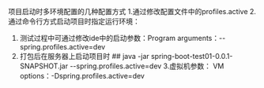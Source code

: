 项目启动时多环境配置的几种配置方式
1.通过修改配置文件中的profiles.active
2.通过命令行方式启动项目时指定运行环境：
 1) 测试过程中可通过修改ide中的启动参数：Program arguments：--spring.profiles.active=dev
 2) 打包后在服务器上启动项目时 ## java -jar spring-boot-test01-0.0.1-SNAPSHOT.jar --spring.profiles.active=dev
3.虚拟机参数：
  VM options：-Dspring.profiles.active=dev
